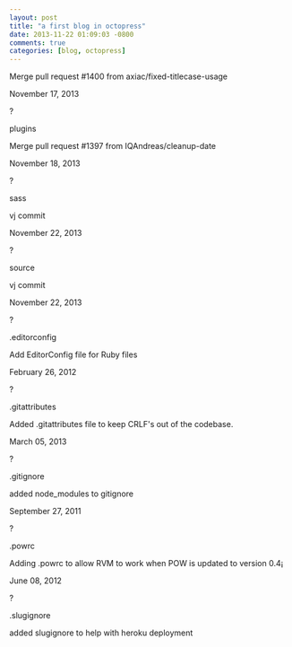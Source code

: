 ```yaml
---
layout: post
title: "a first blog in octopress"
date: 2013-11-22 01:09:03 -0800
comments: true
categories: [blog, octopress] 
---
```





Merge pull request #1400 from axiac/fixed-titlecase-usage

November 17, 2013



?

plugins

Merge pull request #1397 from IQAndreas/cleanup-date

November 18, 2013



?

sass

vj commit

November 22, 2013



?

source

vj commit

November 22, 2013



?

.editorconfig

Add EditorConfig file for Ruby files

February 26, 2012



?

.gitattributes

Added .gitattributes file to keep CRLF's out of the codebase.

March 05, 2013



?

.gitignore

added node_modules to gitignore

September 27, 2011



?

.powrc

Adding .powrc to allow RVM to work when POW is updated to version 0.4¡­

June 08, 2012



?

.slugignore

added slugignore to help with heroku deployment 

